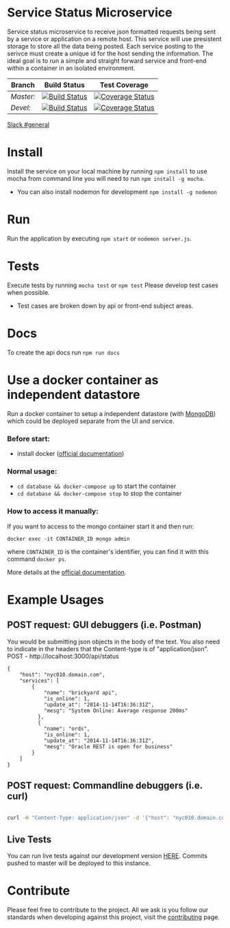 # Service Status Microservice
Service status microservice to receive json formatted requests being sent by a service or application on a remote host. This service will use presistent storage to store all the data being posted. Each service posting to the serivce must create a unique id for the host sending the information. The ideal goal is to run a simple and straight forward service and front-end within a container in an isolated environment.

|Branch|Build Status|Test Coverage|
|---|---|---|
|*Master:*|[![Build Status](https://travis-ci.org/BondAnthony/status-service.svg?branch=master)](https://travis-ci.org/BondAnthony/status-service)|[![Coverage Status](https://coveralls.io/repos/github/BondAnthony/status-service/badge.svg?branch=master)](https://coveralls.io/github/BondAnthony/status-service?branch=master)|
|*Devel:*|[![Build Status](https://travis-ci.org/BondAnthony/status-service.svg?branch=devel)](https://travis-ci.org/BondAnthony/status-service)| [![Coverage Status](https://coveralls.io/repos/github/BondAnthony/status-service/badge.svg?branch=devel)](https://coveralls.io/github/BondAnthony/status-service?branch=devel)|

[Slack #general](http://slack-invite.cfapps.io)

# Install
Install the service on your local machine by running ```npm install``` to use mocha from command line you will need to run ```npm install -g mocha```.
- You can also install nodemon for development ```npm install -g nodemon```

# Run
Run the application by executing ```npm start``` or ```nodemon server.js```.

# Tests
Execute tests by running ```mocha test``` or ```npm test```
Please develop test cases when possible.
- Test cases are broken down by api or front-end subject areas.
# Docs
To create the api docs run ```npm run docs```

# Use a docker container as independent datastore

Run a docker container to setup a independent datastore (with [MongoDB](https://www.mongodb.com)) which could be deployed separate from the UI and service.

### Before start:

- install docker ([official documentation](https://docs.docker.com/engine/installation/))

### Normal usage:

- `cd database && docker-compose up` to start the container
- `cd database && docker-compose stop` to stop the container

### How to access it manually:

If you want to access to the mongo container start it and then run:

`docker exec -it CONTAINER_ID mongo admin`

where `CONTAINER_ID` is the container's identifier, you can find it with this command `docker ps`.

More details at the [official documentation](https://github.com/docker-library/docs/tree/master/mongo).

# Example Usages
## POST request: GUI debuggers (i.e. Postman)

You would be submitting json objects in the body of the text. You also need to indicate in the headers that the Content-type is of "application/json".
POST - http://localhost:3000/api/status
```
{
	"host": "nyc010.domain.com",
	"services": [
		{
			"name": "brickyard api",
            "is_online": 1,
            "update_at": "2014-11-14T16:36:31Z",
            "mesg": "System Online: Average response 200ms"
          },
          {
            "name": "ords",
            "is_online": 1,
            "update_at": "2014-11-14T16:36:31Z",
            "mesg": "Oracle REST is open for business"
        }
    ]
}
```

## POST request: Commandline debuggers (i.e. curl)

```bash

curl -H "Content-Type: application/json" -d '{"host": "nyc010.domain.com","services": [{"name": "brickyard api","is_online": 1,"update_at": "2014-11-14T16:36:31Z","mesg": "System Online: Average response 200ms"},{"name": "ords","is_online": 1,"update_at": "2014-11-14T16:36:31Z","mesg":"Oracle REST is open for business"}]}' http://localhost:3000/api/status

```

## Live Tests

You can run live tests against our development version [HERE](http://status-dev.cfapps.io/). Commits pushed to master will be deployed to this instance.

# Contribute
Please feel free to contribute to the project. All we ask is you follow our standards when developing against this project, visit the [contributing](CONTRIBUTING.md) page.